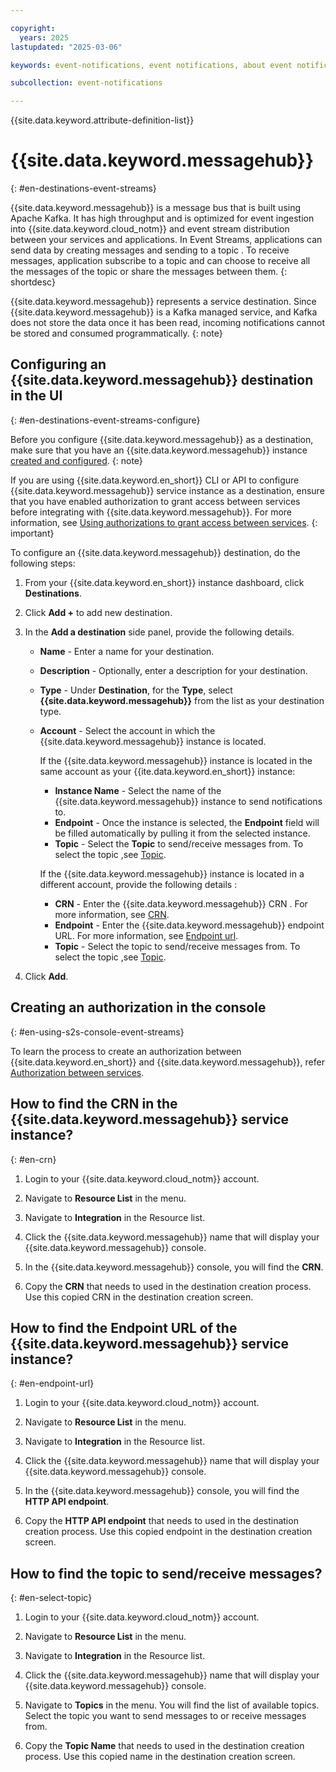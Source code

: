 ```yaml
---

copyright:
  years: 2025
lastupdated: "2025-03-06"

keywords: event-notifications, event notifications, about event notifications, destinations, Event Streams, event streams

subcollection: event-notifications

---
```


{{site.data.keyword.attribute-definition-list}}

# {{site.data.keyword.messagehub}}
{: #en-destinations-event-streams}

{{site.data.keyword.messagehub}} is a message bus that is built using Apache Kafka. It has high throughput and is optimized for event ingestion into {{site.data.keyword.cloud_notm}} and event stream distribution between your services and applications. In Event Streams, applications can send data by creating messages and sending to a topic . To receive messages, application subscribe to a topic and can choose to receive all the messages of the topic or share the messages between them. 
{: shortdesc}

{{site.data.keyword.messagehub}} represents a service destination. Since {{site.data.keyword.messagehub}} is a Kafka managed service, and Kafka does not store the data once it has been read, incoming notifications cannot be stored and consumed programmatically.
{: note}


## Configuring an {{site.data.keyword.messagehub}} destination in the UI
{: #en-destinations-event-streams-configure}

Before you configure {{site.data.keyword.messagehub}} as a destination, make sure that you have an {{site.data.keyword.messagehub}} instance [created and configured](/docs/EventStreams?topic=EventStreams-quick_setup_guide&interface=ui).
{: note}

If you are using {{site.data.keyword.en_short}} CLI or API to configure {{site.data.keyword.messagehub}} service instance as a destination, ensure that you have enabled authorization to grant access between services before integrating with {{site.data.keyword.messagehub}}. For more information, see [Using authorizations to grant access between services](#en-using-s2s-console-event-streams).
{: important}

To configure an {{site.data.keyword.messagehub}} destination, do the following steps:

1. From your {{site.data.keyword.en_short}} instance dashboard, click **Destinations**.

1. Click **Add +** to add new destination.

1. In the **Add a destination** side panel, provide the following details.

   - **Name** - Enter a name for your destination.
   - **Description** - Optionally, enter a description for your destination.
   - **Type** - Under **Destination**, for the **Type**, select **{{site.data.keyword.messagehub}}** from the list as your destination type.
   - **Account** - Select the account in which the {{site.data.keyword.messagehub}} instance is located. 

        If the {{site.data.keyword.messagehub}} instance is located in the same account as your {{ite.data.keyword.en_short}} instance:

        - **Instance Name** - Select the name of the {{site.data.keyword.messagehub}} instance to send notifications to. 
        - **Endpoint** - Once the instance is selected, the **Endpoint** field will be filled automatically by pulling it from the selected instance. 
        - **Topic** - Select the **Topic** to send/receive messages from. To select the topic ,see [Topic](#en-select-topic). 

        If the {{site.data.keyword.messagehub}} instance is located in a different account, provide the following details :

        - **CRN** - Enter the {{site.data.keyword.messagehub}} CRN . For more information, see [CRN](#en-crn).
        - **Endpoint** - Enter the {{site.data.keyword.messagehub}} endpoint URL. For more information, see [Endpoint url](#en-endpoint-url).
        - **Topic** - Select the topic to send/receive messages from. To select the topic ,see [Topic](#en-select-topic).

1. Click **Add**.

## Creating an authorization in the console
{: #en-using-s2s-console-event-streams}

To learn the process to create an authorization between {{site.data.keyword.en_short}} and {{site.data.keyword.messagehub}}, refer [Authorization between services](/docs/event-notifications?topic=event-notifications-en-using-s2s-authorization). 


## How to find the CRN in the {{site.data.keyword.messagehub}} service instance?
{: #en-crn}

1. Login to your {{site.data.keyword.cloud_notm}} account.

1. Navigate to **Resource List** in the menu.

1. Navigate to **Integration** in the Resource list.

1. Click the {{site.data.keyword.messagehub}} name that will display your {{site.data.keyword.messagehub}} console.

1. In the {{site.data.keyword.messagehub}} console, you will find the **CRN**.

1. Copy the **CRN** that needs to used in the destination creation process. Use this copied CRN in the destination creation screen.

## How to find the Endpoint URL of the {{site.data.keyword.messagehub}} service instance?
{: #en-endpoint-url}

1. Login to your {{site.data.keyword.cloud_notm}} account.

1. Navigate to **Resource List** in the menu.

1. Navigate to **Integration** in the Resource list.

1. Click the {{site.data.keyword.messagehub}} name that will display your {{site.data.keyword.messagehub}} console.

1. In the {{site.data.keyword.messagehub}} console, you will find the **HTTP API endpoint**.

1. Copy the **HTTP API endpoint** that needs to used in the destination creation process. Use this copied endpoint in the destination creation screen.

## How to find the topic to send/receive messages?
{: #en-select-topic}

1. Login to your {{site.data.keyword.cloud_notm}} account.

1. Navigate to **Resource List** in the menu.

1. Navigate to **Integration** in the Resource list.

1. Click the {{site.data.keyword.messagehub}} name that will display your {{site.data.keyword.messagehub}} console.

1. Navigate to **Topics** in the menu. You will find the list of available topics. Select the topic you want to send messages to or receive messages from. 

1. Copy the **Topic Name** that needs to used in the destination creation process. Use this copied name in the destination creation screen.
